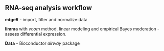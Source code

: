 ## RNA-seq analysis workflow

**edgeR** - import, filter and normalize data

**limma** with *voom* method, linear modeling and empirical Bayes moderation - assess differential expression.

**Data** - Bioconductor *airway* package


